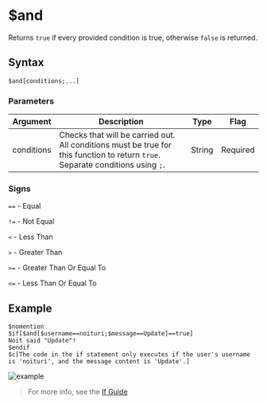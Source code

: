 # $and
Returns `true` if every provided condition is true, otherwise `false` is returned.

## Syntax
```
$and[conditions;...]
```

### Parameters

| Argument    | Description                                                                                                  | Type   | Flag     |
|-------------|--------------------------------------------------------------------------------------------------------------|--------|----------|
| conditions  | Checks that will be carried out. All conditions must be true for this function to return `true`. Separate conditions using `;`. | String | Required |


### Signs
`==` - Equal

`!=` - Not Equal

`<` -  Less Than

`>` - Greater Than

`>=` - Greater Than Or Equal To

`<=` - Less Than Or Equal To

## Example
```
$nomention
$if[$and[$username==noituri;$message==Update]==true]
Noit said "Update"!
$endif
$c[The code in the if statement only executes if the user's username is 'noituri', and the message content is 'Update'.]
```

![example](https://user-images.githubusercontent.com/113303649/209949010-d4131044-5d6e-4afd-839d-b28ed9ecaab7.png)

> For more info, see the [If Guide](..guides/ifStatements.md)
